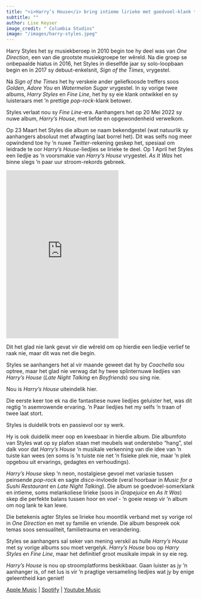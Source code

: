 ```yaml
---
title: "<i>Harry’s House</i> bring intieme lirieke met goedvoel-klank tuis"
subtitle: ""
author: Lise Keyser
image_credit: " Columbia Studios"
image: "/images/harry-styles.jpeg"
---
```


Harry Styles het sy musiekberoep in 2010 begin toe hy deel was van _One Direction_, een van die grootste musiekgroepe ter wêreld. Na die groep se onbepaalde hiatus in 2016, het Styles in dieselfde jaar sy solo-loopbaan begin en in 2017 sy debuut-enkelsnit, _Sign of the Times_, vrygestel.

Ná _Sign of the Times_ het hy verskeie ander geliefkoosde treffers soos _Golden_, _Adore You_ en _Watermelon Sugar_ vrygestel. In sy vorige twee albums, _Harry Styles_ en _Fine Line_, het hy sy eie klank ontwikkel en sy luisteraars met ’n prettige _pop-rock_-klank betower.

Styles verlaat nou sy _Fine Line_-era. Aanhangers het op 20 Mei 2022 sy nuwe album, _Harry’s House_, met liefde en opgewondenheid verwelkom.

Op 23 Maart het Styles die album se naam bekendgestel (wat natuurlik sy aanhangers absoluut met afwagting laat borrel het). Dit was selfs nog meer opwindend toe hy ’n nuwe _Twitter_-rekening geskep het, spesiaal om leidrade te oor _Harry’s House_-liedjies se lirieke te deel. Op 1 April het Styles een liedjie as ’n voorsmakie van _Harry’s House_ vrygestel. _As It Was_ het binne slegs ’n paar uur stroom-rekords gebreek.

<iframe 
    loading="lazy"
    allow="autoplay *; encrypted-media *;"
    frameBorder="0"
    height="450"
    style={{ 
        width: "100%",
        overflow: "hidden",
        background: "#efefef",
        borderRadius: "10px"
    }}
    sandbox="allow-forms allow-popups allow-same-origin allow-scripts allow-storage-access-by-user-activation allow-top-navigation-by-user-activation" src="https://embed.music.apple.com/za/album/harrys-house/1615584999">
</iframe>

Dit het glad nie lank gevat vir die wêreld om op hierdie een liedjie verlief te raak nie, maar dit was net die begin.

Styles se aanhangers het al vir maande geweet dat hy by _Coachella_ sou optree, maar het glad nie verwag dat hy twee splinternuwe liedjies van _Harry’s House_ (_Late Night Talking_ en _Boyfriends_) sou sing nie.

Nou is _Harry’s House_ uiteindelik hier.

Die eerste keer toe ek na die fantastiese nuwe liedjies geluister het, was dit regtig ’n asemrowende ervaring. ’n Paar liedjies het my selfs ’n traan of twee laat stort.

Styles is duidelik trots en passievol oor sy werk.

Hy is ook duidelik meer oop en kwesbaar in hierdie album. Die albumfoto van Styles wat op sy plafon staan met meubels wat onderstebo “hang”, stel dalk voor dat _Harry’s House_ ’n musikale verkenning van die idee van ’n tuiste kan wees (en soms is ’n tuiste nie net ’n fisieke plek nie, maar ’n plek opgebou uit ervarings, gedagtes en verhoudings).

_Harry’s House_ skep ’n neon, nostalgiese gevoel met variasie tussen peinsende _pop-rock_ en sagte _disco_-invloede (veral hoorbaar in _Music for a Sushi Restaurant_ en _Late Night Talking_). Die album se goedvoel-somerklank en intieme, soms melankoliese lirieke (soos in _Grapejuice_ en _As It Was_) skep die perfekte balans tussen hoor en _voel_ - ’n goeie resep vir ’n album om nog lank te kan lewe.

Die betekenis agter Styles se lirieke hou moontlik verband met sy vorige rol in _One Direction_ en met sy familie en vriende. Die album bespreek ook temas soos sensualiteit, familietrauma en verandering.

Styles se aanhangers sal seker van mening verskil as hulle _Harry’s House_ met sy vorige albums sou moet vergelyk. _Harry’s House_ bou op _Harry Styles_ en _Fine Line_, maar het definitief groot musikale impak in sy eie reg.

_Harry’s House_ is nou op stroomplatforms beskikbaar. Gaan luister as jy ’n aanhanger is, of net lus is vir ’n pragtige versameling liedjies wat jy by enige geleentheid kan geniet!

[Apple Music](https://music.apple.com/za/album/harrys-house/1615584999) |
[Spotify](https://open.spotify.com/album/5r36AJ6VOJtp00oxSkBZ5h?si=zZFGU-bhS5u2Z204zvZWLw) |
[Youtube Music](https://music.youtube.com/playlist?list=OLAK5uy_mu3voG4KzkhRlc7eIWpkOieVW-I5GFMKs&feature=share)
